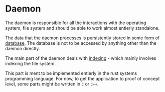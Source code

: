 # Daemon

The daemon is responsible for all the interactions with the operating system, file system
and should be able to work almost entierly standalone.

The data that the daemon processes is persistently stored in some form of [database](daemon/database.md).
The database is not to be accessed by anything other than the daemon directly.

The main part of the daemon deals with [indexing](daemon/indexer.md) - which mainly involves indexing the file system.

This part is ment to be implemented entierly in the rust systems programming language.
For now, to get the application to proof of concept level, some parts might be written in `C` or `C++`.
